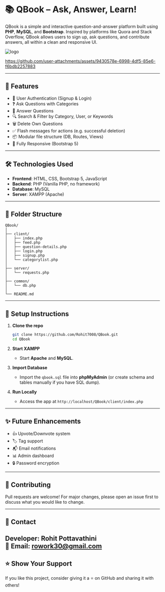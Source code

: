 # 📚 QBook – Ask, Answer, Learn!

QBook is a simple and interactive question-and-answer platform built using **PHP**, **MySQL**, and **Bootstrap**. Inspired by platforms like Quora and Stack Overflow, QBook allows users to sign up, ask questions, and contribute answers, all within a clean and responsive UI.

![logo](https://github.com/user-attachments/assets/af1af3d9-8da0-4162-a42f-85d4af68d8e8)




https://github.com/user-attachments/assets/9430578e-6998-4df5-85e6-f6bdb2257883



---

## 🚀 Features

- 🔐 User Authentication (Signup & Login)
- ❓ Ask Questions with Categories
- 💬 Answer Questions
- 🔍 Search & Filter by Category, User, or Keywords
- 🗑️ Delete Own Questions
- ✅ Flash messages for actions (e.g. successful deletion)
- 📦 Modular file structure (DB, Routes, Views)
- 📱 Fully Responsive (Bootstrap 5)

---

## 🛠️ Technologies Used

- **Frontend**: HTML, CSS, Bootstrap 5, JavaScript
- **Backend**: PHP (Vanilla PHP, no framework)
- **Database**: MySQL
- **Server**: XAMPP (Apache)

---

## 📁 Folder Structure

```
QBook/
│
├── client/
│   ├── index.php
│   ├── feed.php
│   ├── question-details.php
│   ├── login.php
│   ├── signup.php
│   └── categorylist.php
│
├── server/
│   └── requests.php
│
├── common/
│   └── db.php
│
└── README.md
```

---

## 🔧 Setup Instructions

1. **Clone the repo**
   ```bash
   git clone https://github.com/Rohit7008/QBook.git
   cd QBook
   ```

2. **Start XAMPP**
   - Start **Apache** and **MySQL**.

3. **Import Database**
   - Import the `qbook.sql` file into **phpMyAdmin** (or create schema and tables manually if you have SQL dump).

4. **Run Locally**
   - Access the app at `http://localhost/QBook/client/index.php`

---

## ✨ Future Enhancements

- 👍 Upvote/Downvote system
- 🏷️ Tag support
- 📬 Email notifications
- 📊 Admin dashboard
- 🔒 Password encryption

---

## 🤝 Contributing

Pull requests are welcome! For major changes, please open an issue first to discuss what you would like to change.

---

## 📩 Contact

**Developer**: Rohit Pottavathini  
📧 Email: [rowork30@gmail.com](mailto:rowork30@gmail.com)  
---

## ⭐️ Show Your Support

If you like this project, consider giving it a ⭐️ on GitHub and sharing it with others!

```
